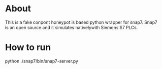 About
=====

This is a fake conpont honeypot is based python wrapper for snap7. 
Snap7 is an open source and it simulates nativelywith Siemens 
S7 PLCs.


How to run
=====

python ./snap7/bin/snap7-server.py


